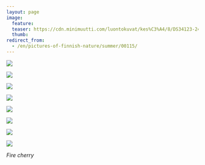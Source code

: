 ```yaml
---
layout: page
image:
  feature:
  teaser: https://cdn.minimuutti.com/luontokuvat/kes%C3%A4/8/DS34123-245px.jpg
  thumb:
redirect_from:
  - /en/pictures-of-finnish-nature/summer/00115/
---
```


![](https://cdn.minimuutti.com/luontokuvat/kes%C3%A4/8/DS34115-800px.jpg)

![](https://cdn.minimuutti.com/luontokuvat/kes%C3%A4/8/DS34117-800px.jpg)

![](https://cdn.minimuutti.com/luontokuvat/kes%C3%A4/8/DS34121-800px.jpg)

![](https://cdn.minimuutti.com/luontokuvat/kes%C3%A4/8/DS34128-800px.jpg)

![](https://cdn.minimuutti.com/luontokuvat/kes%C3%A4/8/DS34130-800px.jpg)

![](https://cdn.minimuutti.com/luontokuvat/kes%C3%A4/8/DS34124-800px.jpg)

![](https://cdn.minimuutti.com/luontokuvat/kes%C3%A4/8/DS34125-800px.jpg)

![](https://cdn.minimuutti.com/luontokuvat/kes%C3%A4/8/DS34123-800px.jpg)

*Fire cherry*
